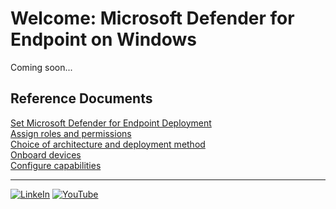# Welcome: Microsoft Defender for Endpoint on Windows
Coming soon...

## Reference Documents
[Set Microsoft Defender for Endpoint Deployment](https://learn.microsoft.com/en-us/defender-endpoint/production-deployment)<br>
[Assign roles and permissions](https://learn.microsoft.com/en-us/defender-endpoint/prepare-deployment)<br>
[Choice of architecture and deployment method](https://learn.microsoft.com/en-us/defender-endpoint/deployment-strategy)<br>
[Onboard devices](https://learn.microsoft.com/en-us/defender-endpoint/onboarding)<br>
[Configure capabilities](https://learn.microsoft.com/en-us/defender-endpoint/onboard-configure)

<hr>

[![LinkeIn](file:///Platforms/Assets/Pictures/LinkeIn.png)](https://www.linkedin.com/in/c-lessi/)
[![YouTube](../Platforms/Assets/Pictures/YouTube.png)](https://www.youtube.com/channel/UCk8wUhDaJ6pnP_1G5ugrQ1A)
